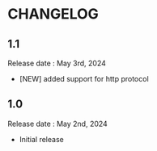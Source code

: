 # CHANGELOG

## 1.1
Release date : May 3rd, 2024

* [NEW] added support for http protocol

## 1.0
Release date : May 2nd, 2024

* Initial release